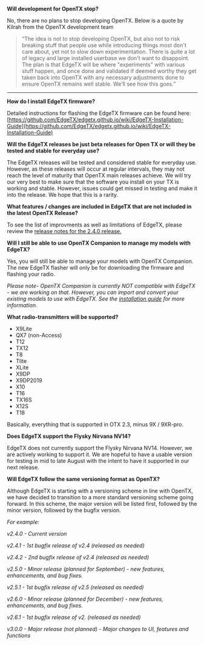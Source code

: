 

**Will development for OpenTX stop?**

No, there are no plans to stop developing OpenTX. Below is a quote by Kilrah from the OpenTX development team 
> “The idea is not to stop developing OpenTX, but also not to risk breaking stuff that people use while introducing things most don't care about, yet not to slow down experimentation. There is quite a lot of legacy and large installed userbase we don't want to disappoint.
>  The plan is that EdgeTX will be where "experiments" with various stuff happen, and once done and validated if deemed worthy they get taken back into OpenTX with any necessary adjustments done to ensure OpenTX remains well stable. We'll see how this goes.”

***

**How do I install EdgeTX firmware?**

Detailed instructions for flashing the EdgeTX firmware can be found here: 
[https://github.com/EdgeTX/edgetx.github.io/wiki/EdgeTX-Installation-Guide](https://github.com/EdgeTX/edgetx.github.io/wiki/EdgeTX-Installation-Guide)

**Will the EdgeTX releases be just beta releases for Open TX or will they be tested and stable for everyday use?**

The EdgeTX releases will be tested and considered stable for everyday use. However, as these releases will occur at regular intervals, they may not reach the level of maturity that OpenTX main releases achieve. We will try our very best to make sure that the software you install on your TX is working and stable. However, issues could get missed in testing and make it into the release. We hope that this is a rarity.


**What features / changes are included in EdgeTX that are not included in the latest OpenTX Release?**

To see the list of improvments as well as limitations of EdgeTX, please review the [release notes for the 2.4.0 release.](https://github.com/EdgeTX/edgetx/releases/tag/v2.4.0)


**Will I still be able to use OpenTX Companion to manage my models with EdgeTX?**

Yes, you will still be able to manage your models with OpenTX Companion. The new EdgeTX flasher will only be for downloading the firmware and flashing your radio.

 _Please note- OpenTX Companion is currently NOT compatible with EdgeTX - we are working on that. However, you can import and convert your existing models to use with EdgeTX. See the [installation guide](https://github.com/EdgeTX/edgetx.github.io/wiki/EdgeTX-Installation-Guide) for more information._

**What radio-transmitters will be supported?**
* X9Lite 
* QX7 (non-Access)
* T12 
* TX12
* T8
* Tlite
* XLite
* X9DP 
* X9DP2019 
* X10
* T16
* TX16S 
* X12S
* T18

Basically, everything that is supported in OTX 2.3, minus 9X / 9XR-pro.

**Does EdgeTX support the Flysky Nirvana NV14?**

EdgeTX does not currently support the Flysky Nirvana NV14. However, we are actively working to support it. We are hopeful to have a usable version for testing in mid to late August with the intent to have it supported in our next release.

**Will EdgeTX follow the same versioning format as OpenTX?**

Although EdgeTX is starting with a versioning scheme in line with OpenTX, we have decided to transition to a more standard versioning scheme going forward. In this scheme, the major version will be listed first, followed by the minor version, followed by the bugfix version. 

_For example:_

_v2.4.0 - Current version_

_v2.4.1 - 1st bugfix release of v2.4 (released as needed)_

_v2.4.2 - 2nd bugfix release of v2.4 (released as needed)_

_v2.5.0 - Minor release (planned for September) - new features, enhancements, and bug fixes._

_v2.5.1 - 1st bugfix release of v2.5 (released as needed)_

_v2.6.0 - Minor release (planned for December) - new features, enhancements, and bug fixes._

_v2.6.1 - 1st bugfix release of v2. (released as needed)_

_v3.0.0 - Major release (not planned) - Major changes to UI, features and functions_


